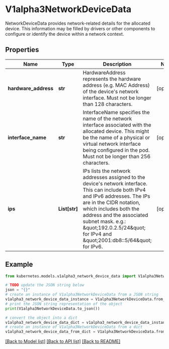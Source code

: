 # V1alpha3NetworkDeviceData

NetworkDeviceData provides network-related details for the allocated device. This information may be filled by drivers or other components to configure or identify the device within a network context.

## Properties

Name | Type | Description | Notes
------------ | ------------- | ------------- | -------------
**hardware_address** | **str** | HardwareAddress represents the hardware address (e.g. MAC Address) of the device&#39;s network interface.  Must not be longer than 128 characters. | [optional] 
**interface_name** | **str** | InterfaceName specifies the name of the network interface associated with the allocated device. This might be the name of a physical or virtual network interface being configured in the pod.  Must not be longer than 256 characters. | [optional] 
**ips** | **List[str]** | IPs lists the network addresses assigned to the device&#39;s network interface. This can include both IPv4 and IPv6 addresses. The IPs are in the CIDR notation, which includes both the address and the associated subnet mask. e.g.: \&quot;192.0.2.5/24\&quot; for IPv4 and \&quot;2001:db8::5/64\&quot; for IPv6. | [optional] 

## Example

```python
from kubernetes.models.v1alpha3_network_device_data import V1alpha3NetworkDeviceData

# TODO update the JSON string below
json = "{}"
# create an instance of V1alpha3NetworkDeviceData from a JSON string
v1alpha3_network_device_data_instance = V1alpha3NetworkDeviceData.from_json(json)
# print the JSON string representation of the object
print(V1alpha3NetworkDeviceData.to_json())

# convert the object into a dict
v1alpha3_network_device_data_dict = v1alpha3_network_device_data_instance.to_dict()
# create an instance of V1alpha3NetworkDeviceData from a dict
v1alpha3_network_device_data_from_dict = V1alpha3NetworkDeviceData.from_dict(v1alpha3_network_device_data_dict)
```
[[Back to Model list]](../README.md#documentation-for-models) [[Back to API list]](../README.md#documentation-for-api-endpoints) [[Back to README]](../README.md)



